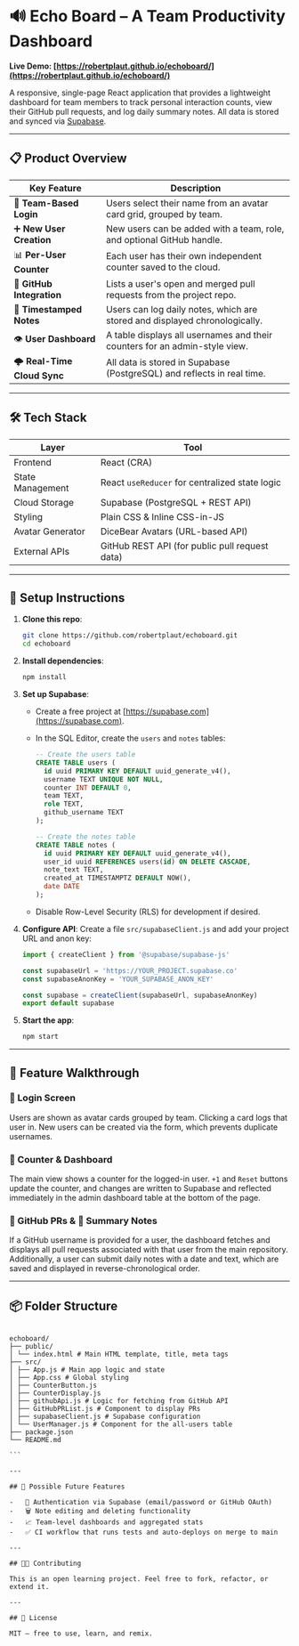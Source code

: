 # 🔊 Echo Board – A Team Productivity Dashboard

**Live Demo: [https://robertplaut.github.io/echoboard/](https://robertplaut.github.io/echoboard/)**

A responsive, single-page React application that provides a lightweight dashboard for team members to track personal interaction counts, view their GitHub pull requests, and log daily summary notes. All data is stored and synced via [Supabase](https://supabase.com).

---

## 📋 Product Overview

| Key Feature                | Description                                                                |
| -------------------------- | -------------------------------------------------------------------------- |
| 🔐 **Team-Based Login**    | Users select their name from an avatar card grid, grouped by team.         |
| ➕ **New User Creation**   | New users can be added with a team, role, and optional GitHub handle.      |
| 📊 **Per-User Counter**    | Each user has their own independent counter saved to the cloud.            |
| 🐙 **GitHub Integration**  | Lists a user's open and merged pull requests from the project repo.        |
| 📝 **Timestamped Notes**   | Users can log daily notes, which are stored and displayed chronologically. |
| 👁️ **User Dashboard**      | A table displays all usernames and their counters for an admin-style view. |
| 🌩 **Real-Time Cloud Sync** | All data is stored in Supabase (PostgreSQL) and reflects in real time.     |

---

## 🛠 Tech Stack

| Layer            | Tool                                           |
| ---------------- | ---------------------------------------------- |
| Frontend         | React (CRA)                                    |
| State Management | React `useReducer` for centralized state logic |
| Cloud Storage    | Supabase (PostgreSQL + REST API)               |
| Styling          | Plain CSS & Inline CSS-in-JS                   |
| Avatar Generator | DiceBear Avatars (URL-based API)               |
| External APIs    | GitHub REST API (for public pull request data) |

---

## 🔧 Setup Instructions

1.  **Clone this repo**:

    ```bash
    git clone https://github.com/robertplaut/echoboard.git
    cd echoboard
    ```

2.  **Install dependencies**:

    ```bash
    npm install
    ```

3.  **Set up Supabase**:

    - Create a free project at [https://supabase.com](https://supabase.com).
    - In the SQL Editor, create the `users` and `notes` tables:

      ```sql
      -- Create the users table
      CREATE TABLE users (
        id uuid PRIMARY KEY DEFAULT uuid_generate_v4(),
        username TEXT UNIQUE NOT NULL,
        counter INT DEFAULT 0,
        team TEXT,
        role TEXT,
        github_username TEXT
      );

      -- Create the notes table
      CREATE TABLE notes (
        id uuid PRIMARY KEY DEFAULT uuid_generate_v4(),
        user_id uuid REFERENCES users(id) ON DELETE CASCADE,
        note_text TEXT,
        created_at TIMESTAMPTZ DEFAULT NOW(),
        date DATE
      );
      ```

    - Disable Row-Level Security (RLS) for development if desired.

4.  **Configure API**:
    Create a file `src/supabaseClient.js` and add your project URL and anon key:

    ```js
    import { createClient } from '@supabase/supabase-js'

    const supabaseUrl = 'https://YOUR_PROJECT.supabase.co'
    const supabaseAnonKey = 'YOUR_SUPABASE_ANON_KEY'

    const supabase = createClient(supabaseUrl, supabaseAnonKey)
    export default supabase
    ```

5.  **Start the app**:
    ```bash
    npm start
    ```

---

## 🧪 Feature Walkthrough

### 🧍 Login Screen

Users are shown as avatar cards grouped by team. Clicking a card logs that user in. New users can be created via the form, which prevents duplicate usernames.

### 🧮 Counter & Dashboard

The main view shows a counter for the logged-in user. `+1` and `Reset` buttons update the counter, and changes are written to Supabase and reflected immediately in the admin dashboard table at the bottom of the page.

### 🐙 GitHub PRs & 📝 Summary Notes

If a GitHub username is provided for a user, the dashboard fetches and displays all pull requests associated with that user from the main repository. Additionally, a user can submit daily notes with a date and text, which are saved and displayed in reverse-chronological order.

---

## 📦 Folder Structure

````

echoboard/
├── public/
│ └── index.html # Main HTML template, title, meta tags
├── src/
│ ├── App.js # Main app logic and state
│ ├── App.css # Global styling
│ ├── CounterButton.js
│ ├── CounterDisplay.js
│ ├── githubApi.js # Logic for fetching from GitHub API
│ ├── GitHubPRList.js # Component to display PRs
│ ├── supabaseClient.js # Supabase configuration
│ └── UserManager.js # Component for the all-users table
├── package.json
└── README.md

```

---

## 🚀 Possible Future Features

-   🔑 Authentication via Supabase (email/password or GitHub OAuth)
-   🗑️ Note editing and deleting functionality
-   📈 Team-level dashboards and aggregated stats
-   ✅ CI workflow that runs tests and auto-deploys on merge to main

---

## 👨‍💻 Contributing

This is an open learning project. Feel free to fork, refactor, or extend it.

---

## 📄 License

MIT — free to use, learn, and remix.
